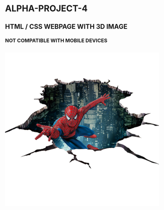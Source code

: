 # ALPHA-PROJECT-4
## HTML / CSS WEBPAGE WITH 3D IMAGE
### NOT COMPATIBLE WITH MOBILE DEVICES
## ![alt text](https://github.com/bajaj277/ALPHA-PROJECT-4/blob/master/images/img.png?raw=true)
